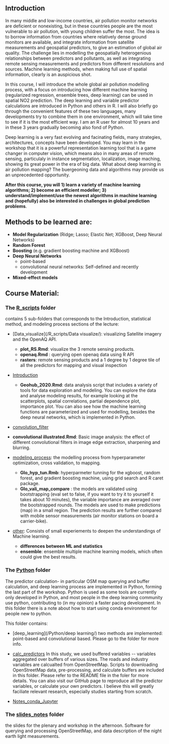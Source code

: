 ## Introduction

In many middle and low-income countries, air pollution monitor networks are deficient or nonexisting, but in these countries people are the most vulnerable to air pollution, with young children suffer the most. The idea is to borrow information from countries where relatively dense ground monitors are available, and integrate information from satellite measurements and geospatial predictors, to give an estimation of global air quality. The challenge lies in modelling the geospatially heterogenious relationships between predictors and pollutants, as well as integrating remote sensing measurements and predictors from different resolutions and sources. Machine learning methods, when making full use of spatial information, clearly is an auspicious shot. 

In this course, I will introduce the whole global air pollution modelling process, with a focus on introducing how different machine learning (regularized regression, ensemble trees, deep learning) can be used in spatial NO2 prediction. The deep learning and variable predictor calculations are introduced in Python and others in R. I will also briefly go through the convenient features of these two languages, many developments try to combine them in one environment, which will take time to see if it is the most efficient way. I am an R user for almost 10 years and in these 3 years gradually becoming also fond of Python.  

Deep learning is a very fast evolving and facinating fields, many strategies, architectures, concepts have been developed. You may learn in the workshop that it is a powerful representation learning tool that is a game changer in computer vision, which means also in many areas of remote sensing, particulaly in instance segmentation, localization, image maching, showing its great power in the era of big data. What about deep learning in air pollution mapping? The buergeoning data and algorithms may provide us an unprecedented opportunity.

**After this course, you will 1) learn a variety of machine learning algorithms; 2) become an efficient modeller; 3) understand/implement/use the newest algorithms in machine learning and (hopefully) also be interested in challenges in global prediction problems**.

## Methods to be learned are: 
- **Model Regularization** (Ridge; Lasso; Elastic Net; XGBoost, Deep Neural Networks)
- **Random Forest**
- **Boosting** (e.g. gradient boosting machine and XGBoost)
- **Deep Neural Networks** 
  - point-based
  - convolutional neural networks: Self-defined and recently development 
- **Mixed-effect models** 

## Course Material:
### The  [R_scripts](/R_scripts/) folder 
contains 5 sub-folders that corresponds to the Introduction, statistical method, and modeling process sections of the lecture: 
 

- [Data_visualize](/R_scripts/Data visualize/): visualizing Satellite imagery and the OpenAQ API.
  - **plot_RS.Rmd**: visualize the 3 remote sensing products.
  - **openaq.Rmd** : querying open openaq data using R API 
  - **rasters**: remote sensing products and a 1 degree by 1 degree tile of all the predictors for mapping and visual inspection

- [Introduction](/R_scripts/Introduction/)
  - **Geohub_2020.Rmd**: data analysis script that includes a variety of tools for data exploration and modeling. You can explore the data and analyse modeling results, for example looking at the scatterplots, spatial correlations, partial dependence plot, importance plot. You can also see how the machine learning functions are parameterized and used for modelling, besides the deep neural networks, which is implemented in Python. 

- [convolution_filter](/R_scripts/convolution_filter/)
 - **convolutional illustrated.Rmd**: Basic image analysis: the effect of different convolutional filters in image edge extraction, sharpening and blurring. 
 
- [modeling_process](/R_scripts/modeling_process/): the modelling process from hyperparameter optimization, cross validation, to mapping.

  - **Glo_hyp_tun.Rmb**: hyperparmeter tunning for the xgboost, random forest, and gradient boosting machine, using grid search and R caret package.
  - **Glo_vali_map_compare** : the models are validated using bootstrapping (eval set to false, if you want to try it to yourself it takes about 10 minutes), the variable importance are averaged over the bootstrapped rounds. The models are used to make predictions (map) in a small region. The prediction results are further compared with mobile sensor measurements (air monitor stations on board a carrier-bike).

- [other](/R_scripts/other/): Consists of small experiements to deepen the understandings of Machine learning.
  - **differences between ML and statistics**
  - **ensemble**: ensemble multiple machine learning models, which often could give the best results.

### The [Python](/Python/) folder

The predictor calculation- in particular OSM map querying and buffer calculation, and deep learning process are implemented in Python, forming the last part of the workshop. Python is used as some tools are currently only developed in Python, and most people in the deep learning community use python, contributing to (in my opinion) a faster pacing development. In this folder there is a note about how to start using conda environment for people new to python.   

This folder contains:

- [deep_learning](/Python/deep learning/)
  two methods are implemented: point-based and convolutional based. Please go to the folder for more info. 
  
- [calc_predictors](/Python/calc_predictors/)
  In this study, we used buffered variables -- variables aggregated over buffers of various sizes. The roads and industry variables are calcualted from OpenStreetMap. Scripts to downloading OpenStreetMap data, pre-processing, and calculate buffers are included in this folder. Please refer to the README file in the foler for more details. You can also visit our GitHub page to reproduce all the predictor variables, or calculate your own predictors. I believe this will greatly faciliate relevant research, especially studies starting from scratch. 

- [Notes_conda_Jupyter](/Python/Notes_conda_Jupyter.docx/) 

### The [slides_notes](/slides_and_notes/) folder

the slides for the plenary and workshop in the afternoon. Software for querying and processing OpenStreetMap, and data description of the night earth light measurements.  
    
